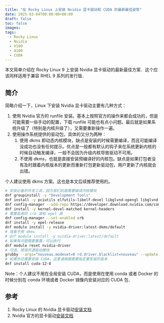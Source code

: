 ```yaml
---
title: "在 Rocky Linux 上安装 Nvidia 显卡驱动和 CUDA 的最新最佳姿势"
date: 2025-03-04T00:00:00+08:00
draft: false
toc: false
images:
tags:
  - Rocky Linux
  - Nvidia
  - V100
  - A100
  - CUDA
---
```


本文简单介绍在 Rocky Linux 9 上安装 Nvidia 显卡驱动的最新最佳方案．这个应该同样适用于兼容 RHEL 9 系列的发行版．

## 简介

简略介绍一下，Linux 下安装 Nvidia 显卡驱动主要有几种方式：

1. 使用 Nvidia 官方的 runfile 安装。基本上按照官方的操作来都会成功的，但是可能需要一些手动的配置，下载 runfile 可能也有点小问题。最后就是如果系统升级了（特别是内核升级了），又需要重新操作一遍。
2. 使用操作系统提供的驱动包，具体的又分为两种：
   1. 使用 dkms 即动态内核模块，缺点是安装的时候需要编译，而且可能编译没成功也没有任何提示。优点是一般都有默认的钩子来在系统更新内核的时候自动触发编译，一般不会因为升级内核导致驱动不可用。
   2. 不使用 dkms，也就是直接安装预编译好的内核包。缺点是如果打包者没有及时跟着内核版本的更新而重新打包更新驱动包，用户更新了内核就会出错。

个人建议使用 dkms 方案。这也是本文后续推荐使用的。

```bash
# 安装必备的开发工具，因为我们后面需要编译内核模块
dnf groupinstall -y "Development Tools"
dnf install -y pciutils elfutils-libelf-devel libglvnd-opengl libglvnd-glx libglvnd-devel acpid dkms
dnf config-manager --add-repo https://developer.download.nvidia.com/compute/cuda/repos/rhel9/x86_64/cuda-rhel9.repo
dnf install -y kernel-devel-matched kernel-headers
# 需要启用的 crb 源和 epel 源
dnf config-manager --set-enabled crb
dnf install -y epel-release
dnf module install -y nvidia-driver:latest-dkms/default
# 或者不用 dkms
# dnf module install -y nvidia-driver:latest/default
# 如果有问题需要重置，可以执行
dnf module reset nvidia-driver
# 可选，禁用开源驱动模块
grubby --args="nouveau.modeset=0 rd.driver.blacklist=nouveau" --update-kernel=ALL
# 如果你还需要安装 CUDA，这里请根据需要指定要安装的版本
dnf install cuda-12-8
```

Note：个人建议不用在全局安装 CUDA，而是使用在使用 conda 或者 Docker 的时候分别在 conda 环境或者 Docker 镜像内安装对应的 CUDA 包．

## 参考

1. Rocky Linux 的 Nvidia 显卡驱动[安装文档](https://docs.rockylinux.org/desktop/display/installing_nvidia_gpu_drivers)
2. Nvidia 官方的显卡驱动[安装文档](https://docs.nvidia.com/datacenter/tesla/driver-installation-guide/index.html#network-repository-installation)
